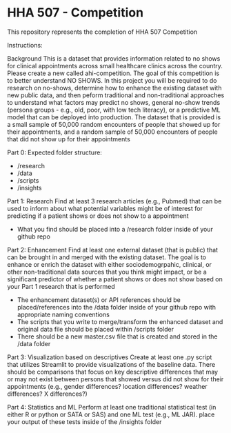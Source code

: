 # HHA 507 - Competition 

This repository represents the completion of HHA 507 Competition 

Instructions:

Background
This is a dataset that provides information related to no shows for clinical appointments across small healthcare clinics across the country. Please create a new  called ahi-competition. The goal of this competition is to better understand NO SHOWS. In this project you will be required to do research on no-shows, determine how to enhance the existing dataset with new public data, and then peform traditional and non-traditional approaches to understand what factors may predict no shows, general no-show trends (persona groups - e.g., old, poor, with low tech literacy), or a predictive ML model that can be deployed into production. The dataset that is provided is a small sample of 50,000 random encounters of people that showed up for their appointments, and a random sample of 50,000 encounters of people that did not show up for their appointments

Part 0: Expected folder structure:
- /research
- /data
- /scripts
- /insights

Part 1: Research
Find at least 3 research articles (e.g., Pubmed) that can be used to inform about what potential variables might be of interest for predicting if a patient shows or does not show to a appointment
- What you find should be placed into a /research folder inside of your github repo

Part 2: Enhancement
Find at least one external dataset (that is public) that can be brought in and merged with the existing dataset. The goal is to enhance or enrich the dataset with either sociodemogrpahic, clinical, or other non-traditional data sources that you think might impact, or be a significant predictor of whether a patient shows or does not show based on your Part 1 research that is performed
- The enhancement dataset(s) or API references should be placed/references into the /data folder inside of your github repo with appropriate naming conventions
- The scripts that you write to merge/transform the enhanced dataset and original data file should be placed within /scripts folder
- There should be a new master.csv file that is created and stored in the /data folder

Part 3: Visualization based on descriptives
Create at least one .py script that utilizes Streamlit to provide visualizations of the baseline data. There should be comparisons that focus on key descriptive differences that may or may not exist between persons that showed versus did not show for their appointments (e.g., gender differences? location differences? weather differences? X differences?)

Part 4: Statistics and ML
Perform at least one traditional statistical test (in either R or python or SATA or SAS) and one ML test (e.g., ML JAR).
place your output of these tests inside of the /insights folder